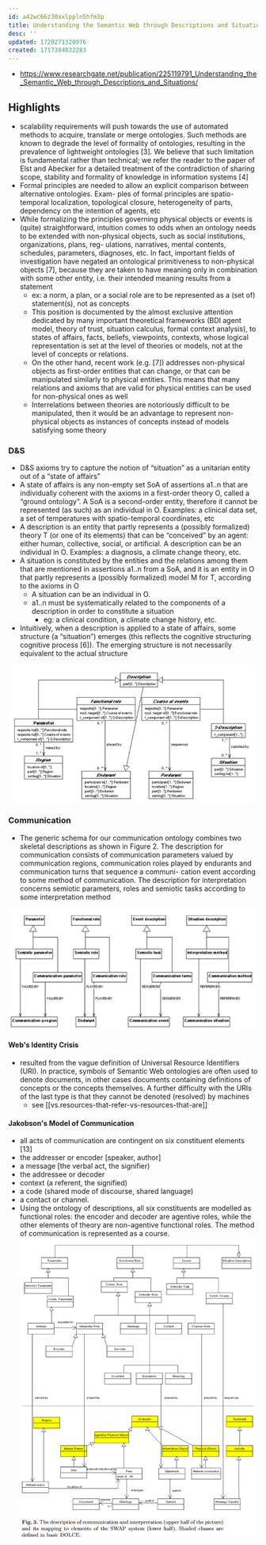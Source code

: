 ```yaml
---
id: a42wc66z30xxlppln5hfm3p
title: Understanding the Semantic Web through Descriptions and Situations
desc: ''
updated: 1720271320976
created: 1717384032283
---
```


- https://www.researchgate.net/publication/225119791_Understanding_the_Semantic_Web_through_Descriptions_and_Situations/

## Highlights

- scalability requirements will push towards the use of automated methods to acquire, translate or merge ontologies. Such methods are known to degrade the level of formality of ontologies, resulting in the prevalence of lightweight ontologies [3]. We believe that such limitation is fundamental rather than technical; we refer the reader to the paper of Elst and Abecker for a detailed treatment of the contradiction of sharing scope, stability and formality of knowledge in information systems [4]
- Formal principles are needed to allow an explicit comparison between alternative ontologies. Exam- ples of formal principles are spatio-temporal localization, topological closure, heterogeneity of parts, dependency on the intention of agents, etc
- While formalizing the principles governing physical objects or events is (quite) straightforward, intuition comes to odds when an ontology needs to be extended with non-physical objects, such as social institutions, organizations, plans, reg- ulations, narratives, mental contents, schedules, parameters, diagnoses, etc. In fact, important fields of investigation have negated an ontological primitiveness to non-physical objects [7], because they are taken to have meaning only in combination with some other entity, i.e. their intended meaning results from a statement
  - ex: a norm, a plan, or a social role are to be represented as a (set of) statement(s), not as concepts
  - This position is documented by the almost exclusive attention dedicated by many important theoretical frameworks (BDI agent model, theory of trust, situation calculus, formal context analysis), to states of affairs, facts, beliefs, viewpoints, contexts, whose logical representation is set at the level of theories or models, not at the level of concepts or relations.
  - On the other hand, recent work (e.g. [7]) addresses non-physical objects as first-order entities that can change, or that can be manipulated similarly to physical entities. This means that many relations and axioms that are valid for physical entities can be used for non-physical ones as well
  - Interrelations between theories are notoriously difficult to be manipulated, then it would be an advantage to represent non-physical objects as instances of concepts instead of models satisfying some theory

### D&S

- D&S axioms try to capture the notion of “situation” as a unitarian entity out of a “state of affairs”
- A state of affairs is any non-empty set SoA of assertions a1..n that are individually coherent with the axioms in a first-order theory O, called a “ground ontology”. A SoA is a second-order entity, therefore it cannot be represented (as such) as an individual in O. Examples: a clinical data set, a set of temperatures with spatio-temporal coordinates, etc
- A description is an entity that partly represents a (possibly formalized) theory T (or one of its elements) that can be “conceived” by an agent: either human, collective, social, or artificial. A description can be an individual in O. Examples: a diagnosis, a climate change theory, etc.
- A situation is constituted by the entities and the relations among them that are mentioned in assertions a1..n from a SoA, and it is an entity in O that partly represents a (possibly formalized) model M for T, according to the axioms in O
  - A situation can be an individual in O. 
  - a1..n must be systematically related to the components of a description in order to constitute a situation
    - eg: a clinical condition, a climate change history, etc.
- Intuitively, when a description is applied to a state of affairs, some structure (a “situation”) emerges (this reflects the cognitive structuring cognitive process [6]). The emerging structure is not necessarily equivalent to the actual structure

![](/assets/images/2024-06-04-10-12-29.png)


### Communication

- The generic schema for our communication ontology combines two skeletal descriptions as shown in Figure 2. The description for communication consists of communication parameters valued by communication regions, communication roles played by endurants and communication turns that sequence a communi- cation event according to some method of communication. The description for interpretation concerns semiotic parameters, roles and semiotic tasks according to some interpretation method

![](/assets/images/2024-06-04-10-14-31.png)

#### Web's Identity Crisis

- resulted from the vague definition of Universal Resource Identifiers (URI). In practice, symbols of Semantic Web ontologies are often used to denote documents, in other cases documents containing definitions of concepts or the concepts themselves. A further difficulty with the URIs of the last type is that they cannot be denoted (resolved) by machines
  - see [[vs.resources-that-refer-vs-resources-that-are]]

#### Jakobson's Model of Communication

-  all acts of
communication are contingent on six constituent elements [13]
  - the addresser or encoder [speaker, author]
  - a message [the verbal act, the signifier)
  - the addressee or decoder
  - context (a referent, the signified)
  - a code (shared mode of discourse, shared language)
  - a contact or channel.
- Using the ontology of descriptions, all six constituents are modelled as functional roles: the encoder and decoder are agentive roles, while the other elements of theory are non-agentive functional roles. The method of communication is represented as a course.
![](/assets/images/2024-06-04-10-22-57.png)